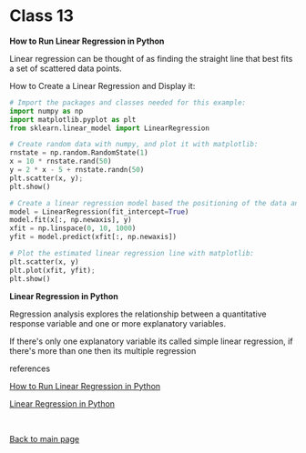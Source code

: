 # Class 13

**How to Run Linear Regression in Python**

Linear regression can be thought of as finding the straight line that best fits a set of scattered data points.

How to Create a Linear Regression and Display it:
```python
# Import the packages and classes needed for this example:
import numpy as np
import matplotlib.pyplot as plt
from sklearn.linear_model import LinearRegression

# Create random data with numpy, and plot it with matplotlib:
rnstate = np.random.RandomState(1)
x = 10 * rnstate.rand(50)
y = 2 * x - 5 + rnstate.randn(50)
plt.scatter(x, y);
plt.show()

# Create a linear regression model based the positioning of the data and Intercept, and predict a Best Fit:
model = LinearRegression(fit_intercept=True)
model.fit(x[:, np.newaxis], y)
xfit = np.linspace(0, 10, 1000)
yfit = model.predict(xfit[:, np.newaxis])

# Plot the estimated linear regression line with matplotlib:
plt.scatter(x, y)
plt.plot(xfit, yfit);
plt.show()
```

**Linear Regression in Python**

Regression analysis explores the relationship between a quantitative response variable and one or more explanatory variables.

If there's only one explanatory variable its called simple linear regression, if there's more than one then its multiple regression

references

[How to Run Linear Regression in Python](https://www.activestate.com/resources/quick-reads/how-to-run-linear-regressions-in-python-scikit-learn/)

[Linear Regression in Python](https://www.youtube.com/watch?v=KsVBBJRb9TE&ab_channel=jbstatistics)

<br>

[Back to main page](https://vadengrey.github.io/reading-notes/)